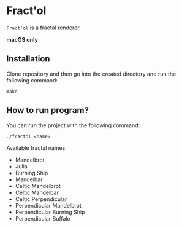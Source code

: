 # Fract'ol

`Fract'ol` is a fractal renderer.

**macOS only**

## Installation

Clone repository and then go into the created directory and run the following command:

```
make
```

## How to run program?

You can run the project with the following command:

```
./fractol <name>
```

Available fractal names:

* Mandelbrot
* Julia
* Burning Ship
* Mandelbar
* Celtic Mandelbrot
* Celtic Mandelbar
* Celtic Perpendicular
* Perpendicular Mandelbrot
* Perpendicular Burning Ship
* Perpendicular Buffalo
